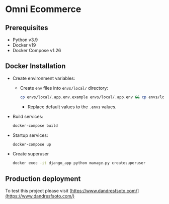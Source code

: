 # Omni Ecommerce

## Prerequisites

- Python v3.9
- Docker v19
- Docker Compose v1.26

## Docker Installation

- Create environment variables:

  - Create `env` files into `envs/local/` directory:

    ```sh
    cp envs/local/.app.env.example envs/local/.app.env && cp envs/local/.db.env.example envs/local/.db.env
    ```
    - Replace default values to the `.envs` values.

- Build services:

  ```sh
  docker-compose build
  ```

- Startup services:

  ```sh
  docker-compose up
  ```

- Create superuser

  ```sh
  docker exec -it django_app python manage.py createsuperuser
  ```

## Production deployment
To test this project please visit [https://www.dandresfsoto.com/](https://www.dandresfsoto.com/)
